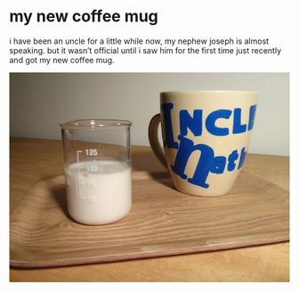# my new coffee mug

i have been an uncle for a little while now, my nephew joseph is almost speaking. but it wasn’t official until i saw him for the first time just recently and got my new coffee mug.

![mug](/images/unclmug.jpg)

